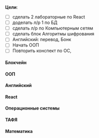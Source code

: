 **Цели**:
- [ ] сделать 2 лабораторные по React
- [ ] доделать л/р 1 по БД
- [ ] сделать л/р по Компьютерным сетям
- [ ] сделать блок Алгоритмы шифрования
- [ ] Английский: перевод, Бонк
- [ ] Начать ООП
- [ ] Повторить конспект по ОС, 

#### Блокчейн
#### ООП 
#### Английский 
#### React
#### Операционные системы
#### ТАФЯ
#### Математика
